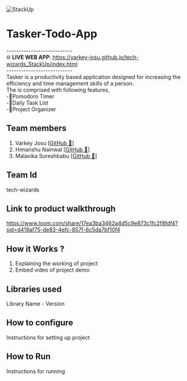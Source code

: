 ![StackUp](https://tinkerhub.frappe.cloud/files/stackup%20banner.jpeg)
# Tasker-Todo-App
---------------------------<br>
🌐 <b>LIVE WEB APP</b>: https://varkey-josu.github.io/tech-wizards_StackUp/index.html<br>
---------------------------<br>
Tasker is a productivity based application designed for increasing the efficiency and time management skills of a person.<br>
The is comprised with following features,<br>
-🍅Pomodoro Timer<br>
-📝Daily Task List<br>
-🚀Project Organizer<br>
## Team members
1. Varkey Josu [<a href="https://github.com/Varkey-Josu">GitHub 🔗</a>]
2. Himanshu Nainwal [<a href="https://github.com/nainwal09">GitHub 🔗</a>]
3. Malavika Sureshbabu [<a href="https://github.com/Malavikaasureshh">GitHub 🔗</a>]
## Team Id
tech-wizards
## Link to product walkthrough
https://www.loom.com/share/17ea3ba3462a4d5c9e873c1fc2f8fdf4?sid=d419af75-de83-4efc-857f-6c5da7bf10f4
## How it Works ?
1. Explaining the working of project
2. Embed video of project demo
## Libraries used
Library Name - Version
## How to configure
Instructions for setting up project
## How to Run
Instructions for running
